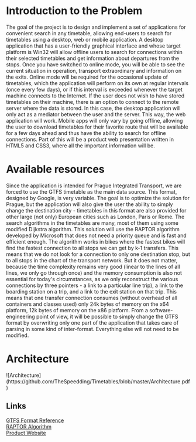 <h1>Introduction to the Problem</h1>
The goal of the project is to design and implement a set of applications for convenient search in any timetable, allowing end-users to search for timetables using a desktop, web or mobile application. A desktop application that has a user-friendly graphical interface and whose target platform is Win32 will allow offline users to search for connections within their selected timetables and get information about departures from the stops. Once you have switched to online mode, you will be able to see the current situation in operation, transport extraordinary and information on the exits. Online mode will be required for the occasional update of timetables, which the application will perform on its own at regular intervals (once every few days), or if this interval is exceeded whenever the target machine connects to the Internet. If the user does not wish to have stored timetables on their machine, there is an option to connect to the remote server where the data is stored. In this case, the desktop application will only act as a mediator between the user and the server. This way, the web application will work. Mobile apps will only vary by going offline, allowing the user to download timetables for their favorite route that will be available for a few days ahead and thus have the ability to search for offline connections. Part of this will be a product web presentation written in HTML5 and CSS3, where all the important information will be.

<h1>Available resources</h1>
Since the application is intended for Prague Integrated Transport, we are forced to use the GTFS timetable as the main data source. This format, designed by Google, is very variable. The goal is to optimize the solution for Prague, but the application will also give the user the ability to simply change the destination city - timetables in this format are also provided for other large (not only) European cities such as London, Paris or Rome. The search algorithms in the timetables are many, most of them using some modified Dijkstra algorithm. This solution will use the RAPTOR algorithm developed by Microsoft that does not need a priority queue and is fast and efficient enough. The algorithm works in bikes where the fastest bikes will find the fastest connection to all stops we can get by k-1 transfers. This means that we do not look for a connection to only one destination stop, but to all stops in the chart of the transport network. But it does not matter, because the time complexity remains very good (linear to the lines of all lines, we only go through once) and the memory consumption is also not essential for today's circumstances, as we only reconstruct the various connections by three pointers - a link to a particular line trip), a link to the boarding station on a trip, and a link to the exit station on that trip. This means that one transfer connection consumes (without overhead of all containers and classes used) only 24k bytes of memory on the x64 platform, 12k bytes of memory on the x86 platform. From a software-engineering point of view, it will be possible to simply change the GTFS format by overwriting only one part of the application that takes care of parsing in some kind of inter-format. Everything else will not need to be modified.

<h1>Architecture</h1>
![Architecture](https://github.com/TheSpeedding/Timetables/blob/master/Architecture.pdf)

<h2>Links</h2>
<a href="https://developers.google.com/transit/gtfs/reference/">GTFS Format Reference</a><br>
<a href="https://www.microsoft.com/en-us/research/wp-content/uploads/2012/01/raptor_alenex.pdf">RAPTOR Algorithm</a><br>
<a href="http://timetables2019.cz">Product Website</a>
